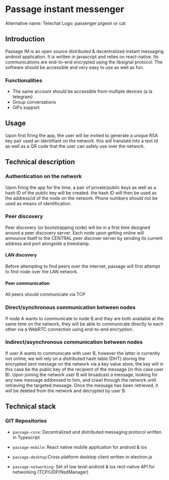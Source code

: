 # Passage instant messenger

Alternative name: Telechat
Logo: passenger pigeon or cat

## Introduction
Passage IM is an open source distributed & decentralized instant messaging android application. It is written in javascript and relies on react-native. Its communications are end-to-end encrypted using the libsignal protocol.
The software should be accessible and very easy to use as well as fun.

### Functionalities
* The same account should be accessible from multiple devices (a la telegram)
* Group conversations
* GIFs support

## Usage
Upon first firing the app, the user will be invited to generate a unique RSA key pair used an identifiant on the network. this will translate into a text id as well as a QR code that the user can safely use over the network.


## Technical description

### Authentication on the network 
Upon firing the app for the time, a pair of private/public keys as well as a hash ID of the public key will be created. the hash ID will then be used as the address/id of the node on the network. Phone numbers should not be used as means of identification.

### Peer discovery
Peer discovery (or bootstrapping node) will be in a first time designed around a peer discovery server. Each node upon getting online will announce itself to the CENTRAL peer discover server by sending its current address and port alongside a timestamp.

#### LAN discovery
Before attempting to find peers over the internet, passage will first attempt to find node over the LAN network.

#### Peer communication
All peers should communicate via TCP

### Direct/synchronous communication between nodes
If node A wants to communicate to node B and they are both available at the same time on the network, they will be able to communicate directly to each other via a WebRTC connection using end-to-end encryption.

### Indirect/asynchronous communication between nodes
If user A wants to communicate with user B, however the latter is currently not online, we will rely on a distributed hash table (DHT) storing the encrypted sent message on the network via a key value store, the key will in this case be the public key of the recipient of the message (in this case user B). 
Upon joining the network user B will broadcast a message, looking for any new message addressed to him, and crawl through the network until retrieving the targeted message. 
Once the message has been retrieved, it will be deleted from the network and decrypted by user B.

## Technical stack

### GIT Repositories

* `passage-core`: Decentralized and distributed messaging protocol written in Typescript

* `passage-mobile`: React native mobile application for android & ios

* `passage-desktop`:Cross platform desktop client written in electron.js

* `passage-networking`: Set of low level android & ios rect-native API for networking (TCP/UDP/NsdManager)